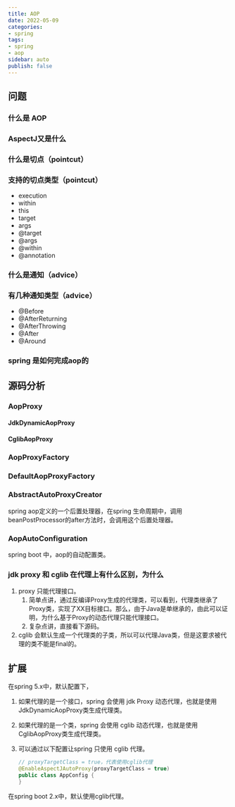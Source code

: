 ```yaml
---
title: AOP
date: 2022-05-09
categories:
- spring
tags:
- spring
- aop
sidebar: auto
publish: false
---
```


## 问题

### 什么是 AOP

### AspectJ又是什么

### 什么是切点（pointcut）

### 支持的切点类型（pointcut）

* execution
* within
* this
* target
* args
* @target
* @args
* @within
* @annotation

### 什么是通知（advice）

### 有几种通知类型（advice）

* @Before
* @AfterReturning
* @AfterThrowing
* @After
* @Around

### spring 是如何完成aop的

## 源码分析

### AopProxy

#### JdkDynamicAopProxy

#### CglibAopProxy

### AopProxyFactory

### DefaultAopProxyFactory

### AbstractAutoProxyCreator

spring aop定义的一个后置处理器，在spring 生命周期中，调用beanPostProcessor的after方法时，会调用这个后置处理器。

### AopAutoConfiguration

spring boot 中，aop的自动配置类。

### jdk proxy 和 cglib 在代理上有什么区别，为什么

1. proxy 只能代理接口。
   1. 简单点讲，通过反编译Proxy生成的代理类，可以看到，代理类继承了Proxy类，实现了XX目标接口。那么，由于Java是单继承的，由此可以证明，为什么基于Proxy的动态代理只能代理接口。
   2. 复杂点讲，直接看下源码。
2. cglib 会默认生成一个代理类的子类，所以可以代理Java类，但是这要求被代理的类不能是final的。

## 扩展

在spring 5.x中，默认配置下，

1. 如果代理的是一个接口，spring 会使用 jdk Proxy 动态代理，也就是使用JdkDynamicAopProxy类生成代理类。

2. 如果代理的是一个类，spring 会使用 cglib 动态代理，也就是使用CglibAopProxy类生成代理类。

3. 可以通过以下配置让spring 只使用 cglib 代理。

   ```java
   // proxyTargetClass = true，代表使用cglib代理
   @EnableAspectJAutoProxy(proxyTargetClass = true)
   public class AppConfig {
   }
   ```

在spring boot 2.x中，默认使用cglib代理。